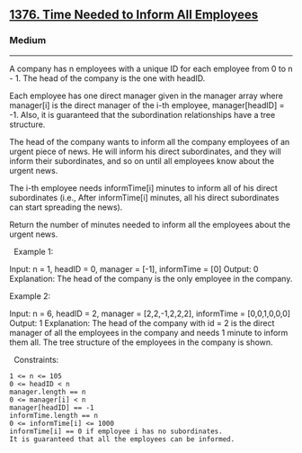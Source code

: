 <h2><a href="https://leetcode.com/problems/time-needed-to-inform-all-employees/description/">1376. Time Needed to Inform All Employees</a></h2><h3>Medium</h3><hr>A company has n employees with a unique ID for each employee from 0 to n - 1. The head of the company is the one with headID.

Each employee has one direct manager given in the manager array where manager[i] is the direct manager of the i-th employee, manager[headID] = -1. Also, it is guaranteed that the subordination relationships have a tree structure.

The head of the company wants to inform all the company employees of an urgent piece of news. He will inform his direct subordinates, and they will inform their subordinates, and so on until all employees know about the urgent news.

The i-th employee needs informTime[i] minutes to inform all of his direct subordinates (i.e., After informTime[i] minutes, all his direct subordinates can start spreading the news).

Return the number of minutes needed to inform all the employees about the urgent news.

 
Example 1:

Input: n = 1, headID = 0, manager = [-1], informTime = [0]
Output: 0
Explanation: The head of the company is the only employee in the company.


Example 2:

Input: n = 6, headID = 2, manager = [2,2,-1,2,2,2], informTime = [0,0,1,0,0,0]
Output: 1
Explanation: The head of the company with id = 2 is the direct manager of all the employees in the company and needs 1 minute to inform them all.
The tree structure of the employees in the company is shown.


 
Constraints:


	1 <= n <= 105
	0 <= headID < n
	manager.length == n
	0 <= manager[i] < n
	manager[headID] == -1
	informTime.length == n
	0 <= informTime[i] <= 1000
	informTime[i] == 0 if employee i has no subordinates.
	It is guaranteed that all the employees can be informed.

